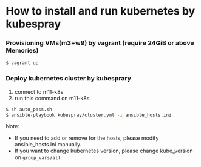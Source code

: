 # How to install and run kubernetes by kubespray 

### Provisioning VMs(m3+w9) by vagrant (require 24GiB or above Memories) 
``` bash 
$ vagrant up 
```

### Deploy kubernetes cluster by kubesprary 
1. connect to m11-k8s 
2. run this command on m11-k8s
```bash 
$ sh auto_pass.sh
$ ansible-playbook kubespray/cluster.yml -i ansible_hosts.ini
```

Note: 
 - If you need to add or remove for the hosts, please modify ansible_hosts.ini manually.
 - If you want to change kubernetes version, please change kube_version on `group_vars/all` 